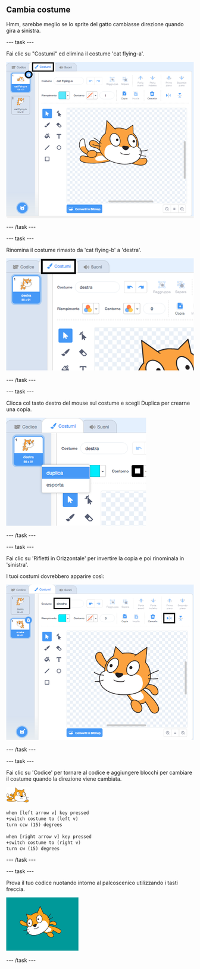## Cambia costume

Hmm, sarebbe meglio se lo sprite del gatto cambiasse direzione quando gira a sinistra.

--- task ---

Fai clic su "Costumi" ed elimina il costume 'cat flying-a'.

![scheda costumi ed elimina icona evidenziata sul costume](images/swim-delete-a.png)

--- /task ---

--- task ---

Rinomina il costume rimasto da 'cat flying-b' a 'destra'.

![nome a destra evidenziato nella scheda costumi](images/swim-costume-right.png)

--- /task ---

--- task ---

Clicca col tasto destro del mouse sul costume e scegli Duplica per crearne una copia.

![menu costume con duplica evidenziato](images/swim-costume-duplicate.png)

--- /task ---

--- task ---

Fai clic su 'Rifletti in Orizzontale' per invertire la copia e poi rinominala in 'sinistra'.

I tuoi costumi dovrebbero apparire così:

![nuovo costume rivolto a sinistra con icona riflessa e nome evidenziato](images/swim-costume-left.png)

--- /task ---

--- task ---

Fai clic su 'Codice' per tornare al codice e aggiungere blocchi per cambiare il costume quando la direzione viene cambiata.

![nuotatore sprite](images/swimmer-sprite.png)

```blocks3
when [left arrow v] key pressed
+switch costume to (left v)
turn ccw (15) degrees

when [right arrow v] key pressed
+switch costume to (right v)
turn cw (15) degrees
```

--- /task ---

--- task ---

Prova il tuo codice nuotando intorno al palcoscenico utilizzando i tasti freccia.

![sprite rivolto verso sinistra](images/swim-test-left.png)

--- /task ---
